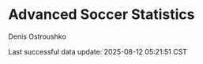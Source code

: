 # Advanced Soccer Statistics
Denis Ostroushko

<!-- gfm -->

Last successful data update: 2025-08-12 05:21:51 CST
